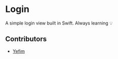 Login
======

A simple login view built in Swift. Always learning :bulb:

## Contributors

* [Yefim](https://twitter.com/yefim)
